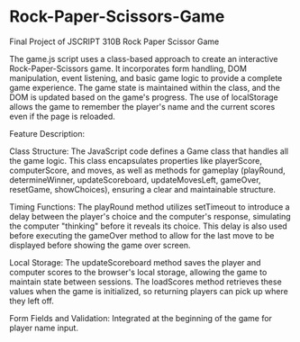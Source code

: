 # Rock-Paper-Scissors-Game
Final Project of JSCRIPT 310B
Rock Paper Scissor Game

The game.js script uses a class-based approach to create an interactive Rock-Paper-Scissors game. It incorporates form handling, DOM manipulation, event listening, and basic game logic to provide a complete game experience. The game state is maintained within the class, and the DOM is updated based on the game's progress. The use of localStorage allows the game to remember the player's name and the current scores even if the page is reloaded.

Feature	Description:

Class Structure:	The JavaScript code defines a Game class that handles all the game logic. This class encapsulates properties like playerScore, computerScore, and moves, as well as methods for gameplay (playRound, determineWinner, updateScoreboard, updateMovesLeft, gameOver, resetGame, showChoices), ensuring a clear and maintainable structure.

Timing Functions:	The playRound method utilizes setTimeout to introduce a delay between the player's choice and the computer's response, simulating the computer "thinking" before it reveals its choice. This delay is also used before executing the gameOver method to allow for the last move to be displayed before showing the game over screen.

Local Storage:	The updateScoreboard method saves the player and computer scores to the browser's local storage, allowing the game to maintain state between sessions. The loadScores method retrieves these values when the game is initialized, so returning players can pick up where they left off.

Form Fields and Validation: Integrated at the beginning of the game for player name input.
